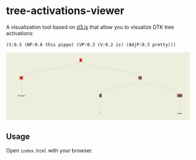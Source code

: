 tree-activations-viewer
===========

A visualization tool based on [d3.js](http://d3js.org/) that allow you to visualize DTK tree activations:

```
(S:0.5 (NP:0.6 this pippo) (VP:0.3 (V:0.2 is) (AdjP:0.3 pretty)))
```

![](images/tree.png)

## Usage
Open `index.html` with your browser.

